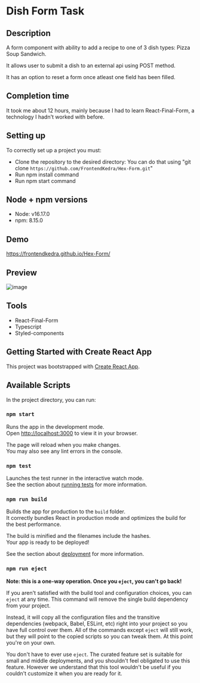 # Dish Form Task

## Description

A form component with ability to add a recipe to one of 3 dish types: Pizza Soup Sandwich. </br>
 
It allows user to submit a dish to an external api using POST method. </br>
 
It has an option to reset a form once atleast one field has been filled.

## Completion time

It took me about 12 hours, mainly because I had to learn React-Final-Form, a technology I hadn't worked with before.

## Setting up

To correctly set up a project you must:
- Clone the repository to the desired directory:
You can do that using "git clone `https://github.com/FrontendKedra/Hex-Form.git`" 
- Run npm install command
- Run npm start command

## Node + npm versions

- Node: v16.17.0
- npm: 8.15.0


## Demo

https://frontendkedra.github.io/Hex-Form/

## Preview

![image](https://user-images.githubusercontent.com/109352604/236414084-9e57b4b6-9fd9-4bc0-be5c-5a581fa15515.png)

## Tools

- React-Final-Form
- Typescript
- Styled-components


## Getting Started with Create React App

This project was bootstrapped with [Create React App](https://github.com/facebook/create-react-app).

## Available Scripts

In the project directory, you can run:

### `npm start`

Runs the app in the development mode.\
Open [http://localhost:3000](http://localhost:3000) to view it in your browser.

The page will reload when you make changes.\
You may also see any lint errors in the console.

### `npm test`

Launches the test runner in the interactive watch mode.\
See the section about [running tests](https://facebook.github.io/create-react-app/docs/running-tests) for more information.

### `npm run build`

Builds the app for production to the `build` folder.\
It correctly bundles React in production mode and optimizes the build for the best performance.

The build is minified and the filenames include the hashes.\
Your app is ready to be deployed!

See the section about [deployment](https://facebook.github.io/create-react-app/docs/deployment) for more information.

### `npm run eject`

**Note: this is a one-way operation. Once you `eject`, you can't go back!**

If you aren't satisfied with the build tool and configuration choices, you can `eject` at any time. This command will remove the single build dependency from your project.

Instead, it will copy all the configuration files and the transitive dependencies (webpack, Babel, ESLint, etc) right into your project so you have full control over them. All of the commands except `eject` will still work, but they will point to the copied scripts so you can tweak them. At this point you're on your own.

You don't have to ever use `eject`. The curated feature set is suitable for small and middle deployments, and you shouldn't feel obligated to use this feature. However we understand that this tool wouldn't be useful if you couldn't customize it when you are ready for it.
